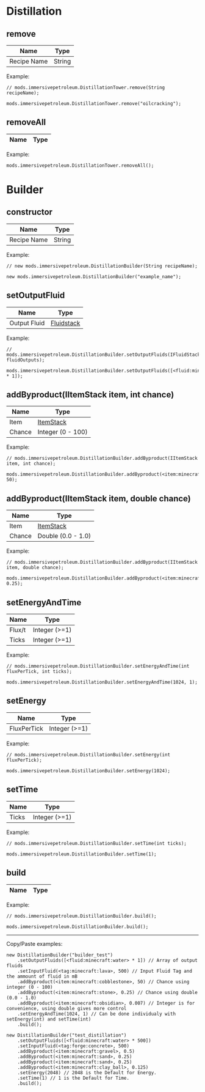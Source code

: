 # Distillation

## remove

| Name        | Type        |
|-------------|-------------|
| Recipe Name | String      |

Example:
```ZenScript
// mods.immersivepetroleum.DistillationTower.remove(String recipeName);

mods.immersivepetroleum.DistillationTower.remove("oilcracking");
```

## removeAll

| Name        | Type        |
|-------------|-------------|

Example:
```ZenScript
mods.immersivepetroleum.DistillationTower.removeAll();
```

# Builder

## constructor

| Name        | Type        |
|-------------|-------------|
| Recipe Name | String      |

Example:
```zenscript
// new mods.immersivepetroleum.DistillationBuilder(String recipeName);

new mods.immersivepetroleum.DistillationBuilder("example_name");
```

## setOutputFluid

| Name       | Type        |
|------------|-------------|
| Output Fluid | [Fluidstack](/Vanilla/Liquids/IFluidStack/)|

Example:
```zenscript
// mods.immersivepetroleum.DistillationBuilder.setOutputFluids(IFluidStack[] fluidOutputs);

mods.immersivepetroleum.DistillationBuilder.setOutputFluids([<fluid:minecraft:water> * 1]);
```

## addByproduct(IItemStack item, int chance)

| Name       | Type                 |
|------------|----------------------|
| Item       | [ItemStack](/Vanilla/Items/IItemStack/)|
| Chance     | Integer (0 - 100)    |

Example:
```zenscript
// mods.immersivepetroleum.DistillationBuilder.addByproduct(IItemStack item, int chance);

mods.immersivepetroleum.DistillationBuilder.addByproduct(<item:minecraft:cobblestone>, 50);
```

## addByproduct(IItemStack item, double chance)

| Name       | Type               |
|------------|--------------------|
| Item       | [ItemStack](/Vanilla/Items/IItemStack/) |
| Chance     | Double (0.0 - 1.0) |

Example:
```zenscript
// mods.immersivepetroleum.DistillationBuilder.addByproduct(IItemStack item, double chance);

mods.immersivepetroleum.DistillationBuilder.addByproduct(<item:minecraft:stone>, 0.25);
```

## setEnergyAndTime

| Name   | Type          |
|--------|---------------|
| Flux/t | Integer (>=1) |
| Ticks  | Integer (>=1) |

Example:
```zenscript
// mods.immersivepetroleum.DistillationBuilder.setEnergyAndTime(int fluxPerTick, int ticks);

mods.immersivepetroleum.DistillationBuilder.setEnergyAndTime(1024, 1);
```

## setEnergy

| Name        | Type               |
|-------------|--------------------|
| FluxPerTick | Integer (>=1)      |

Example:
```zenscript
// mods.immersivepetroleum.DistillationBuilder.setEnergy(int fluxPerTick);

mods.immersivepetroleum.DistillationBuilder.setEnergy(1024);
```

## setTime

| Name        | Type               |
|-------------|--------------------|
| Ticks       | Integer (>=1)      |

Example:
```zenscript
// mods.immersivepetroleum.DistillationBuilder.setTime(int ticks);

mods.immersivepetroleum.DistillationBuilder.setTime(1);
```

## build

| Name        | Type               |
|-------------|--------------------|

Example:
```zenscript
// mods.immersivepetroleum.DistillationBuilder.build();

mods.immersivepetroleum.DistillationBuilder.build();
```

---

Copy/Paste examples:
```zenscript
new DistillationBuilder("builder_test")
	.setOutputFluids([<fluid:minecraft:water> * 1]) // Array of output fluids
	.setInputFluid(<tag:minecraft:lava>, 500) // Input Fluid Tag and the ammount of fluid in mB
	.addByproduct(<item:minecraft:cobblestone>, 50) // Chance using integer (0 - 100)
	.addByproduct(<item:minecraft:stone>, 0.25) // Chance using double (0.0 - 1.0)
	.addByproduct(<item:minecraft:obsidian>, 0.007) // Integer is for convenience, using double gives more control
	.setEnergyAndTime(1024, 1) // Can be done individualy with setEnergy(int) and setTime(int)
	.build();

new DistillationBuilder("test_distillation")
	.setOutputFluids([<fluid:minecraft:water> * 500])
	.setInputFluid(<tag:forge:concrete>, 500)
	.addByproduct(<item:minecraft:gravel>, 0.5)
	.addByproduct(<item:minecraft:sand>, 0.25)
	.addByproduct(<item:minecraft:sand>, 0.25)
	.addByproduct(<item:minecraft:clay_ball>, 0.125)
	.setEnergy(2048) // 2048 is the Default for Energy.
	.setTime(1) // 1 is the Default for Time.
	.build();
```
